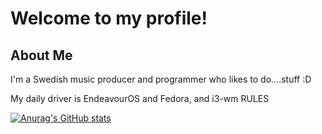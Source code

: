 # Welcome to my profile!

## About Me
I'm a Swedish music producer and programmer who likes to do....stuff :D

My daily driver is EndeavourOS and Fedora, and i3-wm RULES

[![Anurag's GitHub stats](https://github-readme-stats.vercel.app/api?username=SpamixOfficial&theme=gruvbox&show_icons=true)](https://github.com/anuraghazra/github-readme-stats)

